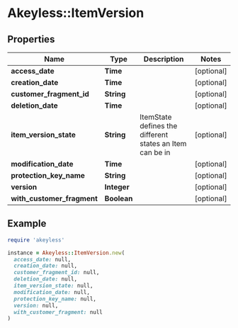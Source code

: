 # Akeyless::ItemVersion

## Properties

| Name | Type | Description | Notes |
| ---- | ---- | ----------- | ----- |
| **access_date** | **Time** |  | [optional] |
| **creation_date** | **Time** |  | [optional] |
| **customer_fragment_id** | **String** |  | [optional] |
| **deletion_date** | **Time** |  | [optional] |
| **item_version_state** | **String** | ItemState defines the different states an Item can be in | [optional] |
| **modification_date** | **Time** |  | [optional] |
| **protection_key_name** | **String** |  | [optional] |
| **version** | **Integer** |  | [optional] |
| **with_customer_fragment** | **Boolean** |  | [optional] |

## Example

```ruby
require 'akeyless'

instance = Akeyless::ItemVersion.new(
  access_date: null,
  creation_date: null,
  customer_fragment_id: null,
  deletion_date: null,
  item_version_state: null,
  modification_date: null,
  protection_key_name: null,
  version: null,
  with_customer_fragment: null
)
```

